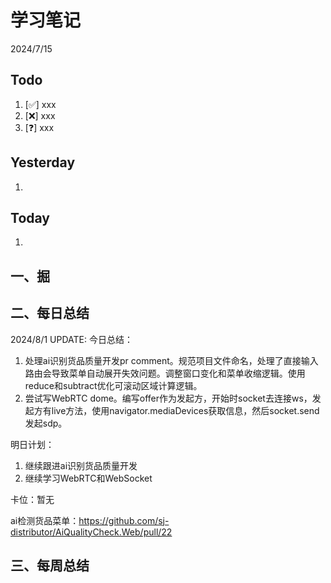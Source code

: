# 学习笔记

2024/7/15



## Todo

1. [✅] xxx
2. [❌] xxx
3. [❓] xxx



## Yesterday

1. 




## Today

1. 



## 一、掘





## 二、每日总结

2024/8/1 UPDATE:
今日总结：

1. 处理ai识别货品质量开发pr comment。规范项目文件命名，处理了直接输入路由会导致菜单自动展开失效问题。调整窗口变化和菜单收缩逻辑。使用reduce和subtract优化可滚动区域计算逻辑。
2. 尝试写WebRTC dome。编写offer作为发起方，开始时socket去连接ws，发起方有live方法，使用navigator.mediaDevices获取信息，然后socket.send发起sdp。



明日计划：

1. 继续跟进ai识别货品质量开发
2. 继续学习WebRTC和WebSocket



卡位：暂无

ai检测货品菜单：https://github.com/sj-distributor/AiQualityCheck.Web/pull/22

## 三、每周总结



